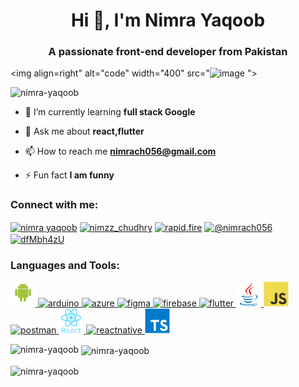 <h1 align="center">Hi 👋, I'm Nimra Yaqoob</h1>
<h3 align="center">A passionate front-end developer from Pakistan</h3>

<img align=right" alt="code" width="400" src="![image](https://github.com/user-attachments/assets/532c5334-3525-4d6f-a341-e9f37b8f2fb2)
">

<p align="left"> <img src="https://komarev.com/ghpvc/?username=nimra-yaqoob&label=Profile%20views&color=0e75b6&style=flat" alt="nimra-yaqoob" /> </p>

- 🌱 I’m currently learning **full stack Google**

- 💬 Ask me about **react,flutter**

- 📫 How to reach me **nimrach056@gmail.com**

- ⚡ Fun fact **I am funny**

<h3 align="left">Connect with me:</h3>
<p align="left">
<a href="https://linkedin.com/in/nimra yaqoob" target="blank"><img align="center" src="https://raw.githubusercontent.com/rahuldkjain/github-profile-readme-generator/master/src/images/icons/Social/linked-in-alt.svg" alt="nimra yaqoob" height="30" width="40" /></a>
<a href="https://instagram.com/nimzz_chudhry" target="blank"><img align="center" src="https://raw.githubusercontent.com/rahuldkjain/github-profile-readme-generator/master/src/images/icons/Social/instagram.svg" alt="nimzz_chudhry" height="30" width="40" /></a>
<a href="https://www.youtube.com/c/rapid.fire" target="blank"><img align="center" src="https://raw.githubusercontent.com/rahuldkjain/github-profile-readme-generator/master/src/images/icons/Social/youtube.svg" alt="rapid.fire" height="30" width="40" /></a>
<a href="https://www.hackerearth.com/@nimrach056" target="blank"><img align="center" src="https://raw.githubusercontent.com/rahuldkjain/github-profile-readme-generator/master/src/images/icons/Social/hackerearth.svg" alt="@nimrach056" height="30" width="40" /></a>
<a href="https://discord.gg/dfMbh4zU" target="blank"><img align="center" src="https://raw.githubusercontent.com/rahuldkjain/github-profile-readme-generator/master/src/images/icons/Social/discord.svg" alt="dfMbh4zU" height="30" width="40" /></a>
</p>

<h3 align="left">Languages and Tools:</h3>
<p align="left"> <a href="https://developer.android.com" target="_blank" rel="noreferrer"> <img src="https://raw.githubusercontent.com/devicons/devicon/master/icons/android/android-original-wordmark.svg" alt="android" width="40" height="40"/> </a> <a href="https://www.arduino.cc/" target="_blank" rel="noreferrer"> <img src="https://cdn.worldvectorlogo.com/logos/arduino-1.svg" alt="arduino" width="40" height="40"/> </a> <a href="https://azure.microsoft.com/en-in/" target="_blank" rel="noreferrer"> <img src="https://www.vectorlogo.zone/logos/microsoft_azure/microsoft_azure-icon.svg" alt="azure" width="40" height="40"/> </a> <a href="https://www.figma.com/" target="_blank" rel="noreferrer"> <img src="https://www.vectorlogo.zone/logos/figma/figma-icon.svg" alt="figma" width="40" height="40"/> </a> <a href="https://firebase.google.com/" target="_blank" rel="noreferrer"> <img src="https://www.vectorlogo.zone/logos/firebase/firebase-icon.svg" alt="firebase" width="40" height="40"/> </a> <a href="https://flutter.dev" target="_blank" rel="noreferrer"> <img src="https://www.vectorlogo.zone/logos/flutterio/flutterio-icon.svg" alt="flutter" width="40" height="40"/> </a> <a href="https://www.java.com" target="_blank" rel="noreferrer"> <img src="https://raw.githubusercontent.com/devicons/devicon/master/icons/java/java-original.svg" alt="java" width="40" height="40"/> </a> <a href="https://developer.mozilla.org/en-US/docs/Web/JavaScript" target="_blank" rel="noreferrer"> <img src="https://raw.githubusercontent.com/devicons/devicon/master/icons/javascript/javascript-original.svg" alt="javascript" width="40" height="40"/> </a> <a href="https://postman.com" target="_blank" rel="noreferrer"> <img src="https://www.vectorlogo.zone/logos/getpostman/getpostman-icon.svg" alt="postman" width="40" height="40"/> </a> <a href="https://reactjs.org/" target="_blank" rel="noreferrer"> <img src="https://raw.githubusercontent.com/devicons/devicon/master/icons/react/react-original-wordmark.svg" alt="react" width="40" height="40"/> </a> <a href="https://reactnative.dev/" target="_blank" rel="noreferrer"> <img src="https://reactnative.dev/img/header_logo.svg" alt="reactnative" width="40" height="40"/> </a> <a href="https://www.typescriptlang.org/" target="_blank" rel="noreferrer"> <img src="https://raw.githubusercontent.com/devicons/devicon/master/icons/typescript/typescript-original.svg" alt="typescript" width="40" height="40"/> </a> </p>

<p><img align="left" src="https://github-readme-stats.vercel.app/api/top-langs?username=nimra-yaqoob&show_icons=true&locale=en&layout=compact" alt="nimra-yaqoob" /></p>

<p>&nbsp;<img align="center" src="https://github-readme-stats.vercel.app/api?username=nimra-yaqoob&show_icons=true&locale=en" alt="nimra-yaqoob" /></p>

<p><img align="center" src="https://github-readme-streak-stats.herokuapp.com/?user=nimra-yaqoob&" alt="nimra-yaqoob" /></p>

